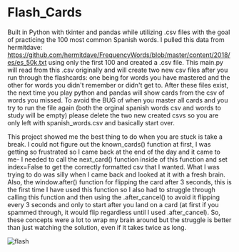 # Flash_Cards
Built in Python with tkinter and pandas while utilizing .csv files with the goal of practicing the 100 most common Spanish words. I pulled this data from hermitdave: https://github.com/hermitdave/FrequencyWords/blob/master/content/2018/es/es_50k.txt using only the first 100 and created a .csv file. This main.py will read from this .csv originally and will create two new csv files after you run through the flashcards: one being for words you have mastered and the other for words you didn't remember or didn't get to. After these files exist, the next time you play python and pandas will show cards from the csv of words you missed. To avoid the BUG of when you master all cards and you try to run the file again (both the orginal spanish words csv and words to study will be empty) please delete the two new created csvs so you are only left with spanish_words.csv and basically start over. 


This project showed me the best thing to do when you are stuck is take a break. I could not figure out the known_cards() function at first, 
I was getting so frustrated so I came back at the end of the day and it came to me- I needed to call the next_card() function inside of this function and set index=False to get the correctly formatted csv that I wanted. What I was trying to do was silly when I came back and looked at it with a fresh brain. Also, the window.after() function for flipping the card after 3 seconds, this is the first time I have used this function so I also had to struggle through calling this function and then using the .after_cancel() to avoid it flipping every 3 seconds and only to start after you land on a card (at first if you spammed through, it would flip regardless until I used .after_cancel). So, these concepts were a lot to wrap my brain around but the struggle is better than just watching the solution, even if it takes twice as long.


![flash](https://github.com/andreapeterson/Flash_Cards/assets/134665743/a36e565a-14b4-41c2-b24e-982f3eb68130)
